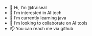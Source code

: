 - 👋 Hi, I’m @traiseal
- 👀 I’m interested in AI tech
- 🌱 I’m currently learning java
- 💞️ I’m looking to collaborate on AI tools
- 📫 You can reach me via github


<!---
traiseal/traiseal is a ✨ special ✨ repository because its `README.md` (this file) appears on your GitHub profile.
You can click the Preview link to take a look at your changes.
--->
